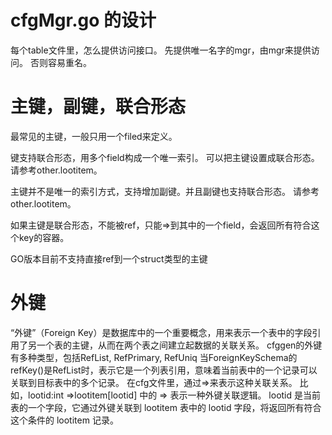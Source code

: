 # cfgMgr.go 的设计
每个table文件里，怎么提供访问接口。
先提供唯一名字的mgr，由mgr来提供访问。
否则容易重名。

# 主键，副键，联合形态

最常见的主键，一般只用一个filed来定义。

键支持联合形态，用多个field构成一个唯一索引。
可以把主键设置成联合形态。
请参考other.lootitem。

主键并不是唯一的索引方式，支持增加副键。并且副键也支持联合形态。
请参考other.lootitem。

如果主键是联合形态，不能被ref，只能=>到其中的一个field，会返回所有符合这个key的容器。

GO版本目前不支持直接ref到一个struct类型的主键

# 外键
“外键”（Foreign Key）是数据库中的一个重要概念，用来表示一个表中的字段引用了另一个表的主键，从而在两个表之间建立起数据的关联关系。
cfggen的外键有多种类型，包括RefList, RefPrimary, RefUniq
当ForeignKeySchema的refKey()是RefList时，表示它是一个列表引用，意味着当前表中的一个记录可以关联到目标表中的多个记录。
在cfg文件里，通过=>来表示这种关联关系。
比如，lootid:int =>lootitem[lootid] 中的 => 表示一种外键关联逻辑。
lootid 是当前表的一个字段，它通过外键关联到 lootitem 表中的 lootid 字段，将返回所有符合这个条件的 lootitem 记录。
